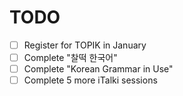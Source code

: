 # TODO

 - [ ] Register for TOPIK in January
 - [ ] Complete "찰떡 한국어"
 - [ ] Complete "Korean Grammar in Use"
 - [ ] Complete 5 more iTalki sessions
